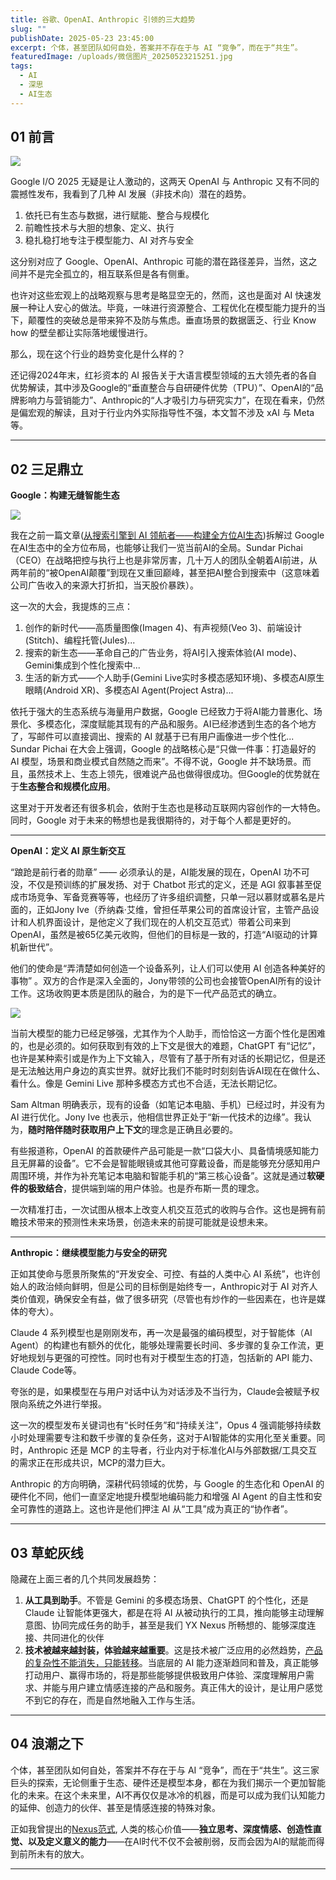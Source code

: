 ```yaml
---
title: 谷歌、OpenAI、Anthropic 引领的三大趋势
slug: ""
publishDate: 2025-05-23 23:45:00
excerpt: 个体，甚至团队如何自处，答案并不存在于与 AI “竞争”，而在于“共生”。
featuredImage: /uploads/微信图片_20250523215251.jpg
tags:
  - AI
  - 深思
  - AI生态
---
```

## 01 前言

![](/uploads/微信图片_20250523215251.jpg)

Google I/O 2025 无疑是让人激动的，这两天 OpenAI 与 Anthropic 又有不同的震撼性发布，我看到了几种 AI 发展（非技术向）潜在的趋势。

1. 依托已有生态与数据，进行赋能、整合与规模化
2. 前瞻性技术与大胆的想象、定义、执行
3. 稳扎稳打地专注于模型能力、AI 对齐与安全

这分别对应了 Google、OpenAI、Anthropic 可能的潜在路径差异，当然，这之间并不是完全孤立的，相互联系但是各有侧重。

也许对这些宏观上的战略观察与思考是略显空无的，然而，这也是面对 AI 快速发展一种让人安心的做法。毕竟，一味进行资源整合、工程优化在模型能力提升的当下，颠覆性的突破总是带来猝不及防与焦虑。垂直场景的数据匮乏、行业 Know how 的壁垒都让实际落地缓慢进行。

那么，现在这个行业的趋势变化是什么样的？

还记得2024年末，红衫资本的 AI 报告关于大语言模型领域的五大领先者的各自优势解读，其中涉及Google的“垂直整合与自研硬件优势（TPU）”、OpenAI的“品牌影响力与营销能力”、Anthropic的“人才吸引力与研究实力”，在现在看来，仍然是偏宏观的解读，且对于行业内外实际指导性不强，本文暂不涉及 xAI 与 Meta 等。

- - -

## 02 三足鼎立

**Google：构建无缝智能生态**

![](/uploads/微信图片_20250523213011.jpg)

我在之前一篇文章([从搜索引擎到 AI 领航者——构建全方位AI生态](/posts/20250412063100-ai-ai))拆解过 Google 在AI生态中的全方位布局，也能够让我们一览当前AI的全局。Sundar Pichai（CEO）在战略把控与执行上也是非常厉害，几十万人的团队全朝着AI前进，从两年前的“被OpenAI颠覆”到现在又重回巅峰，甚至把AI整合到搜索中（这意味着公司广告收入的来源大打折扣，当天股价暴跌）。

这一次的大会，我提炼的三点：

1. 创作的新时代——高质量图像(Imagen 4)、有声视频(Veo 3)、前端设计(Stitch)、编程托管(Jules)...
2. 搜索的新生态——革命自己的广告业务，将AI引入搜索体验(AI mode)、Gemini集成到个性化搜索中...
3. 生活的新方式——个人助手(Gemini Live实时多模态感知环境)、多模态AI原生眼睛(Android XR)、多模态AI Agent(Project Astra)...

依托于强大的生态系统与海量用户数据，Google 已经致力于将AI能力普惠化、场景化、多模态化，深度赋能其现有的产品和服务。AI已经渗透到生态的各个地方了，写邮件可以直接调出、搜索的 AI 就基于已有用户画像进一步个性化...
Sundar Pichai 在大会上强调，Google 的战略核心是“只做一件事：打造最好的 AI 模型，场景和商业模式自然随之而来”。不得不说，Google 并不缺场景。而且，虽然技术上、生态上领先，很难说产品也做得很成功。但Google的优势就在于**生态整合和规模化应用**。

这里对于开发者还有很多机会，依附于生态也是移动互联网内容创作的一大特色。同时，Google 对于未来的畅想也是我很期待的，对于每个人都是更好的。

- - -

**OpenAI：定义 AI 原生新交互**

“踉跄是前行者的勋章” —— 必须承认的是，AI能发展的现在，OpenAI 功不可没，不仅是预训练的扩展发扬、对于 Chatbot 形式的定义，还是 AGI 叙事甚至促成市场竞争、军备竞赛等等，也经历了许多组织调整，只单一冠以慕财或慕名是片面的，正如Jony Ive（乔纳森·艾维，曾担任苹果公司的首席设计官，主管产品设计和人机界面设计，是他定义了我们现在的人机交互范式）带着公司来到OpenAI，虽然是被65亿美元收购，但他们的目标是一致的，打造“AI驱动的计算机新世代”。

他们的使命是“弄清楚如何创造一个设备系列，让人们可以使用 AI 创造各种美好的事物” 。双方的合作是深入全面的，Jony带领的公司也会接管OpenAI所有的设计工作。这场收购更本质是团队的融合，为的是下一代产品范式的确立。

![](/uploads/portrait.jpg)

当前大模型的能力已经足够强，尤其作为个人助手，而恰恰这一方面个性化是困难的，也是必须的。如何获取到有效的上下文是很大的难题，ChatGPT 有“记忆”，也许是某种索引或是作为上下文输入，尽管有了基于所有对话的长期记忆，但是还是无法触达用户身边的真实世界。就好比我们不能时时刻刻告诉AI现在在做什么、看什么。像是 Gemini Live 那种多模态方式也不合适，无法长期记忆。

Sam Altman 明确表示，现有的设备（如笔记本电脑、手机）已经过时，并没有为 AI 进行优化。Jony Ive 也表示，他相信世界正处于“新一代技术的边缘”。我认为，**随时陪伴随时获取用户上下文**的理念是正确且必要的。

有些报道称，OpenAI 的首款硬件产品可能是一款“口袋大小、具备情境感知能力且无屏幕的设备”。它不会是智能眼镜或其他可穿戴设备，而是能够充分感知用户周围环境，并作为补充笔记本电脑和智能手机的“第三核心设备”。这就是通过**软硬件的极致结合**，提供端到端的用户体验。也是乔布斯一贯的理念。

一次精准打击，一次试图从根本上改变人机交互范式的收购与合作。这也是拥有前瞻技术带来的预测性未来场景，创造未来的前提可能就是设想未来。

---

**Anthropic：继续模型能力与安全的研究**

正如其使命与愿景所聚焦的“开发安全、可控、有益的人类中心 AI 系统”，也许创始人的政治倾向鲜明，但是公司的目标倒是始终专一，Anthropic对于 AI 对齐人类价值观，确保安全有益，做了很多研究（尽管也有炒作的一些因素在，也许是媒体的夸大）。

Claude 4 系列模型也是刚刚发布，再一次是最强的编码模型，对于智能体（AI Agent）的构建也有额外的优化，能够处理需要长时间、多步骤的复杂工作流，更好地规划与更强的可控性。同时也有对于模型生态的打造，包括新的 API 能力、Claude Code等。

夸张的是，如果模型在与用户对话中认为对话涉及不当行为，Claude会被赋予权限向系统之外进行举报。

这一次的模型发布关键词也有“长时任务”和“持续关注”，Opus 4 强调能够持续数小时处理需要专注和数千步骤的复杂任务，这对于AI智能体的实用化至关重要。同时，Anthropic 还是 MCP 的主导者，行业内对于标准化AI与外部数据/工具交互的需求正在形成共识，MCP的潜力巨大。

Anthropic 的方向明确，深耕代码领域的优势，与 Google 的生态化和 OpenAI 的硬件化不同，他们一直坚定地提升模型地编码能力和增强 AI Agent 的自主性和安全可靠性的道路上。这也许是他们押注 AI 从“工具”成为真正的“协作者”。

---

## 03 草蛇灰线

隐藏在上面三者的几个共同发展趋势：
1. **从工具到助手**。不管是 Gemini 的多模态场景、ChatGPT 的个性化，还是Claude 让智能体更强大，都是在将 AI 从被动执行的工具，推向能够主动理解意图、协同完成任务的助手，甚至是我们 YX Nexus 所畅想的、能够深度连接、共同进化的伙伴
2. **技术被越来越封装，体验越来越重要**。这是技术被广泛应用的必然趋势，[产品的复杂性不能消失，只能转移](/posts/20250518221700-ai)。当底层的 AI 能力逐渐趋同和普及，真正能够打动用户、赢得市场的，将是那些能够提供极致用户体验、深度理解用户需求、并能与用户建立情感连接的产品和服务。真正伟大的设计，是让用户感觉不到它的存在，而是自然地融入工作与生活。

---

## 04 浪潮之下

个体，甚至团队如何自处，答案并不存在于与 AI “竞争”，而在于“共生”。这三家巨头的探索，无论侧重于生态、硬件还是模型本身，都在为我们揭示一个更加智能化的未来。在这个未来里，AI不再仅仅是冰冷的机器，而是可以成为我们认知能力的延伸、创造力的伙伴、甚至是情感连接的特殊对象。

正如我曾提出的[Nexus范式](/posts/20250425222300-company-nexus), 人类的核心价值——**独立思考、深度情感、创造性直觉、以及定义意义的能力**——在AI时代不仅不会被削弱，反而会因为AI的赋能而得到前所未有的放大。

---
